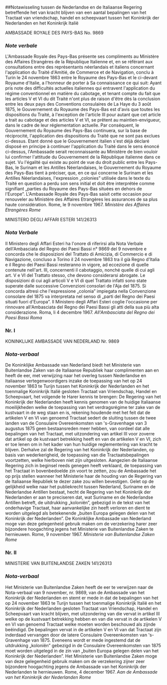 <meta http-equiv='Content-Type' content='text/html; charset=utf-8' />

##Notawisseling tussen de Nederlandse en de Italiaanse Regering betreffende het van kracht blijven van een aantal bepalingen van het Tractaat van vriendschap, handel en scheepvaart tussen het Koninkrijk der Nederlanden en het Koninkrijk Italië

AMBASSADE ROYALE DES PAYS-BAS No. 9869 
### *Note verbale* 

L'Ambassade Royale des Pays-Bas présente ses compliments au Ministère des Affaires Etrangères de la République Italienne et, en se référant aux consultations entre des représentants néerlandais et italiens concernant l'application du Traité d'Amitié, de Commerce et de Navigation, conclu à Turin le 24 novembre 1863 entre le Royaume des Pays-Bas et le ci-devant Royaume d'Italie, a l'honneur de porter à Sa connaissance ce qui suit: Ayant pris note des difficultés actuelles italiennes qui entravent l'application du régime conventionnel en matière du cabotage, et tenant compte du fait que les articles V et VI du dit Traité n'ont plus de raison d'être dès la conclusion entre les deux pays des Conventions consulaires de La Haye du 3 août 1875, le Gouvernement du Royaume des Pays-Bas est d'avis que toutes les dispositions du Traité, à l'exception de l'article III pour autant que cet article a trait au cabotage et des articles V et VI, se prêtent au maintien-envigueur, dans le cadre de leur réglementation actuelle. Par conséquent, le Gouvernement du Royaume des Pays-Bas continuera, sur la base de réciprocité, l'application des dispositions du Traité que ne sont pas exclues ci-dessus. Etant donné que le Gouvernement italien s'est déjà déclaré disposé en principe à continuer l'application du Traité dans le sens énoncé ci-dessus, l'Ambassade serait reconnaissante au Ministère de bien vouloir lui confirmer l'attitude du Gouvernement de la République italienne dans ce sujet. Vu l'égalité qui existe au point de vue du droit public entre les Pays-Bas, le Surinam et les Antilles Néerlandaises, le Gouvernement du Royaume des Pays-Bas tient à préciser, que, en ce qui concerne le Surinam et les Antilles Néerlandaises, l'expression „colonies” utilisée dans le texte du Traité en question a perdu son sens initial et doit être interprétée comme signifiant „parties du Royaume des Pays-Bas situées en dehors de l'Europe”. L'Ambassade Royale des Pays-Bas saisit cette occasion pour renouveler au Ministère des Affaires Etrangères les assurances de sa plus haute considération. Rome, le 9 novembre 1967.  *Ministère des Affaires Etrangères*   *Rome*    

MINISTERO DEGLI AFFARI ESTERI 141/26313 
### *Nota Verbale* 

II Ministero degli Affari Esteri ha l'onore di riferirsi alla Nota Verbale dell'Ambasciata del Regno dei Paesi Bassi n° 9869 del 9 novembre e concorda che le disposizioni del Trattato di Amicizia, di Commercio e di Navigazione, concluso a Torino il 24 novembre 1863 tra il già Regno d'Italia e il Regno dei Paesi Bassi resteranno in vigore, ad eccezione di quelle contenute nell'art. III, concernenti il cabotaggio, nonché quelle di cui agli art. V e VI del Trattato stesso, che devono considerarsi abrogate. Le disposizioni di cui agli articoli V e VI di quel Trattato infatti sono state superate dalle successive Convenzioni consolari de l'Aja del 1875. Si concorda altresì che l'espressione „colonia” impiegata nella Convenzione consolare del 1875 va interpretata nel senso di „parti del Regno dei Paesi situati fuori d'Europa”. Il Ministero degli Affari Esteri coglie l'occasione per rinnovare all'Ambasciata del Regno dei Paesi Bassi gli atti della sua più alta considerazione. Roma, li 4 decembre 1967.  *All'Ambasciata del Regno dei Paesi Bassi*   *Roma*    

### Nr.  I  

KONINKLIJKE AMBASSADE VAN NEDERLAND Nr. 9869 
### *Nota-verbaal* 

De Koninklijke Ambassade van Nederland biedt het Ministerie van Buitenlandse Zaken van de Italiaanse Republiek haar complimenten aan en heeft de eer, met verwijzing naar het overleg tussen Nederlandse en Italiaanse vertegenwoordigers inzake de toepassing van het op 24 november 1863 te Turijn tussen het Koninkrijk der Nederlanden en het toenmalige Koninkrijk Italië gesloten Tractaat van Vriendschap, Handel en Scheepvaart, het volgende te Harer kennis te brengen: De Regering van het Koninkrijk der Nederlanden heeft kennis genomen van de huidige Italiaanse moeilijkheden welke de toepassing van het verdragsrégime ter zake van de kustvaart in de weg staan en is, rekening houdende met het feit dat de artikelen V en VI van genoemd Tractaat sedert de sluiting tussen de twee landen van de Consulaire Overeenkomsten van 's-Gravenhage van 3 augustus 1875 geen bestaansreden meer hebben, van oordeel dat alle bepalingen van het Tractaat, met uitzondering van artikel III voor zoverre dat artikel op de kustvaart betrekking heeft en van de artikelen V en VI, zich er toe lenen om in het kader van hun huidige reglementering van kracht te blijven. Derhalve zal de Regering van het Koninkrijk der Nederlanden, op basis van wederkerigheid, de toepassing van die Tractaatsbepalingen voortzetten, welke hierboven niet zijn uitgesloten. Aangezien de Italiaanse Regering zich in beginsel reeds genegen heeft verklaard, de toepassing van het Tractaat in bovenbedoelde zin voort te zetten, zou de Ambassade het op prijs stellen wanneer het Ministerie haar de houding van de Regering van de Italiaanse Republiek te dezer zake zou willen bevestigen. Gelet op de gelijkheid welke naar het publiekrecht tussen Nederland, Suriname en de Nederlandse Antillen bestaat, hecht de Regering van het Koninkrijk der Nederlanden er aan te preciseren dat, wat Suriname en de Nederlandse Antillen betreft, de uitdrukking „koloniën”, gebezigd in de tekst van het onderhavige Tractaat, haar aanvankelijke zin heeft verloren en dient te worden uitgelegd als betekenende „buiten Europa gelegen delen van het Koninkrijk der Nederlanden”. De Koninklijke Ambassade van Nederland moge van deze gelegenheid gebruik maken om de verzekering harer zeer bijzondere hoogachting jegens het Ministerie van Buitenlandse Zaken te hernieuwen. Rome, 9 november 1967.  *Ministerie van Buitenlandse Zaken*   *Rome*    

### Nr.  II  

MINISTERIE VAN BUITENLANDSE ZAKEN 141/26313 
### *Nota-verbaal* 

Het Ministerie van Buitenlandse Zaken heeft de eer te verwijzen naar de Nota-verbaal van 9 november, nr. 9869, van de Ambassade van het Koninkrijk der Nederlanden en stemt er mede in dat de bepalingen van het op 24 november 1863 te Turijn tussen het toenmalige Koninkrijk Italië en het Koninkrijk der Nederlanden gesloten Tractaat van Vriendschap, Handel en Scheepvaart van kracht blijven, met uitzondering van die vervat in artikel III welke op de kustvaart betrekking hebben en van die vervat in de artikelen V en VI van genoemd Tractaat welke moeten worden beschouwd als zijnde beëindigd. De bepalingen vervat in de artikelen V en VI van dat Tractaat zijn inderdaad vervangen door de latere Consulaire Overeenkomsten van 's-Gravenhage van 1875. Eveneens wordt er mede ingestemd dat de uitdrukking „koloniën” gebezigd in de Consulaire Overeenkomsten van 1875 moet worden uitgelegd in de zin van „buiten Europa gelegen delen van het Koninkrijk der Nederlanden”. Het Ministerie van Buitenlandse Zaken moge van deze gelegenheid gebruik maken om de verzekering zijner zeer bijzondere hoogachting jegens de Ambassade van het Koninkrijk der Nederlanden te hernieuwen. Rome, 4 december 1967.  *Aan de Ambassade van het*   *Koninkrijk der Nederlanden*   *Rome*    
